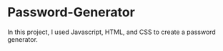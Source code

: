 # Password-Generator
In this project, I used Javascript, HTML, and CSS to create a password generator.
